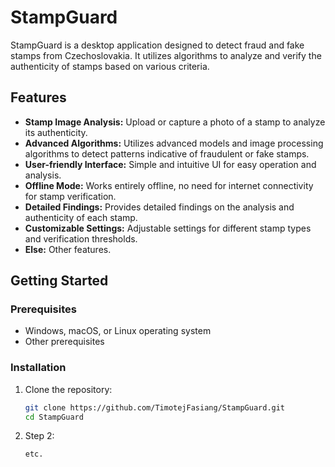 # StampGuard

StampGuard is a desktop application designed to detect fraud and fake stamps from Czechoslovakia. It utilizes algorithms to analyze and verify the authenticity of stamps based on various criteria.

## Features

- **Stamp Image Analysis:** Upload or capture a photo of a stamp to analyze its authenticity.
- **Advanced Algorithms:** Utilizes advanced models and image processing algorithms to detect patterns indicative of fraudulent or fake stamps.
- **User-friendly Interface:** Simple and intuitive UI for easy operation and analysis.
- **Offline Mode:** Works entirely offline, no need for internet connectivity for stamp verification.
- **Detailed Findings:** Provides detailed findings on the analysis and authenticity of each stamp.
- **Customizable Settings:** Adjustable settings for different stamp types and verification thresholds.
- **Else:** Other features.

## Getting Started

### Prerequisites

- Windows, macOS, or Linux operating system
- Other prerequisites

### Installation

1. Clone the repository:

   ```bash
   git clone https://github.com/TimotejFasiang/StampGuard.git
   cd StampGuard
2. Step 2:
   ```bash
   etc.
